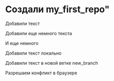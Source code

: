 # Создали my_first_repo" 

Добавили текст

Добавили еще немного текста

И еще немного

Добавили текст локально

Добавили текст в новой ветке new_branch

Разрешаем конфликт в браузере

